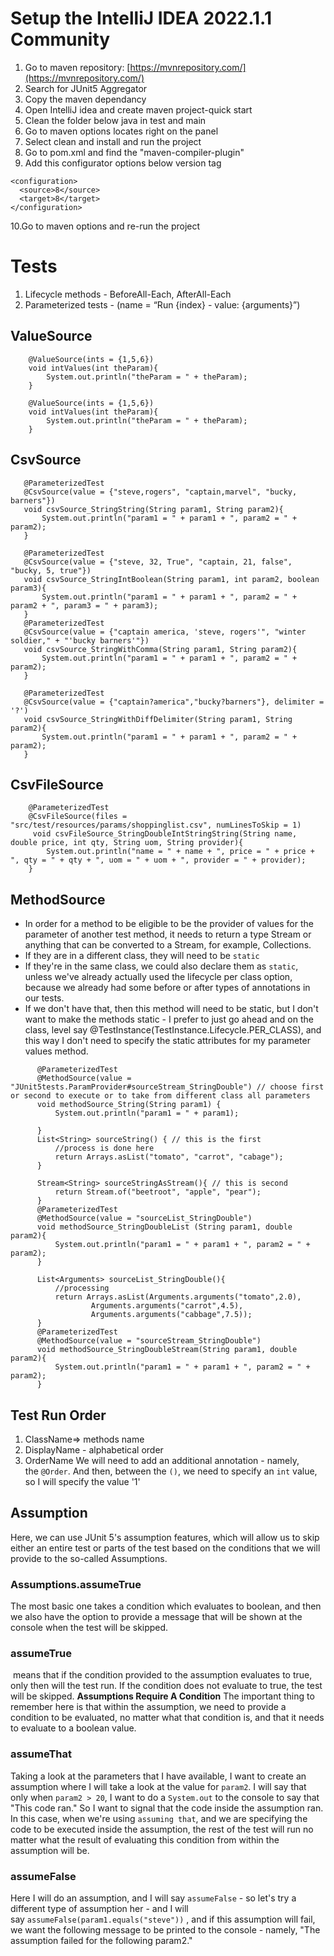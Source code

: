# Setup the IntelliJ IDEA 2022.1.1 Community
1. Go to maven repository: [https://mvnrepository.com/](https://mvnrepository.com/)
2. Search for JUnit5 Aggregator
3. Copy the maven dependancy
4. Open IntelliJ idea and create maven project-quick start
5. Clean the folder below java in test and main
6. Go to maven options locates right on the panel
7. Select clean and install and run the project
8. Go to pom.xml and find the "<artifactId>maven-compiler-plugin</artifactId>"
9. Add this configurator options below version tag
```
<configuration>
  <source>8</source>
  <target>8</target>
</configuration>
```
10.Go to maven options and re-run the project

# Tests

1. Lifecycle methods - BeforeAll-Each, AfterAll-Each
2. Parameterized tests - (name = “Run {index} - value: {arguments}”)
## ValueSource
```
    @ValueSource(ints = {1,5,6})
    void intValues(int theParam){
        System.out.println("theParam = " + theParam);
    }

    @ValueSource(ints = {1,5,6})
    void intValues(int theParam){
        System.out.println("theParam = " + theParam);
    }
 ```
 ## CsvSource
 ```
    @ParameterizedTest
    @CsvSource(value = {"steve,rogers", "captain,marvel", "bucky, barners"})
    void csvSource_StringString(String param1, String param2){
        System.out.println("param1 = " + param1 + ", param2 = " + param2);
    }

    @ParameterizedTest
    @CsvSource(value = {"steve, 32, True", "captain, 21, false", "bucky, 5, true"})
    void csvSource_StringIntBoolean(String param1, int param2, boolean param3){
        System.out.println("param1 = " + param1 + ", param2 = " + param2 + ", param3 = " + param3);
    }
    @ParameterizedTest
    @CsvSource(value = {"captain america, 'steve, rogers'", "winter soldier," + "'bucky barners'"})
    void csvSource_StringWithComma(String param1, String param2){
        System.out.println("param1 = " + param1 + ", param2 = " + param2);
    }

    @ParameterizedTest
    @CsvSource(value = {"captain?america","bucky?barners"}, delimiter = '?')
    void csvSource_StringWithDiffDelimiter(String param1, String param2){
        System.out.println("param1 = " + param1 + ", param2 = " + param2);
    }
```
## CsvFileSource
```
    @ParameterizedTest
    @CsvFileSource(files = "src/test/resources/params/shoppinglist.csv", numLinesToSkip = 1)
     void csvFileSource_StringDoubleIntStringString(String name, double price, int qty, String uom, String provider){
        System.out.println("name = " + name + ", price = " + price + ", qty = " + qty + ", uom = " + uom + ", provider = " + provider);
    }
```
## MethodSource

- In order for a method to be eligible to be the provider of values for the parameter of another test method, it needs to return a type Stream or anything that can be converted to a Stream, for example, Collections.
- If they are in a different class, they will need to be `static`
- If they're in the same class, we could also declare them as `static`, unless we've already actually used the lifecycle per class option, because we already had some before or after types of annotations in our tests.
- If we don't have that, then this method will need to be static, but I don't want to make the methods static - I prefer to just go ahead and on the class, level say @TestInstance(TestInstance.Lifecycle.PER_CLASS), and this way I don't need to specify the static attributes for my parameter values method.
```
      @ParameterizedTest
      @MethodSource(value = "JUnit5tests.ParamProvider#sourceStream_StringDouble") // choose first or second to execute or to take from different class all parameters
      void methodSource_String(String param1) {
          System.out.println("param1 = " + param1);

      }
      List<String> sourceString() { // this is the first
          //process is done here
          return Arrays.asList("tomato", "carrot", "cabage");
      }

      Stream<String> sourceStringAsStream(){ // this is second
          return Stream.of("beetroot", "apple", "pear");
      }
      @ParameterizedTest
      @MethodSource(value = "sourceList_StringDouble")
      void methodSource_StringDoubleList (String param1, double param2){
          System.out.println("param1 = " + param1 + ", param2 = " + param2);
      }

      List<Arguments> sourceList_StringDouble(){
          //processing
          return Arrays.asList(Arguments.arguments("tomato",2.0),
                  Arguments.arguments("carrot",4.5),
                  Arguments.arguments("cabbage",7.5));
      }
      @ParameterizedTest
      @MethodSource(value = "sourceStream_StringDouble")
      void methodSource_StringDoubleStream(String param1, double param2){
          System.out.println("param1 = " + param1 + ", param2 = " + param2);
      }
```
## Test Run Order
1. ClassName⇒ methods name
2. DisplayName - alphabetical order
3. OrderName 
    We will need to add an additional annotation - namely, the `@Order`.
    And then, between the `()`, we need to specify an `int` value, so I will specify the value '1'
    
## Assumption
Here, we can use JUnit 5's assumption features, which will allow us to skip either an entire test or parts of the test based on the conditions that we will provide to the so-called Assumptions.
### **Assumptions.assumeTrue**
The most basic one takes a condition which evaluates to boolean, and then we also have the option to provide a message that will be shown at the console when the test will be skipped.

### assumeTrue
 means that if the condition provided to the assumption evaluates to true, only then will the test run. If the condition does not evaluate to true, the test will be skipped.
**Assumptions Require A Condition**
The important thing to remember here is that within the assumption, we need to provide a condition to be evaluated, no matter what that condition is, and that it needs to evaluate to a boolean value.

### assumeThat
Taking a look at the parameters that I have available, I want to create an assumption where I will take a look at the value for `param2`.
I will say that only when `param2 > 20`, I want to do a `System.out` to the console to say that "This code ran."
So I want to signal that the code inside the assumption ran.
In this case, when we're using `assuming that`, and we are specifying the code to be executed inside the assumption, the rest of the test will run no matter what the result of evaluating this condition from within the assumption will be.

### assumeFalse
Here I will do an assumption, and I will say `assumeFalse` - so let's try a different type of assumption her - and I will say `assumeFalse(param1.equals("steve"))` , and if this assumption will fail, we want the following message to be printed to the console - namely, "The assumption failed for the following param2."


